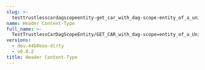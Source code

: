 ```yaml
---
slug: >-
  testtrustlesscardagscopeentity-get_car_with_dag-scope-entity_of_a_unixfs_file_(accept_header)-header_content-type
name: Header Content-Type
full_name: >-
  TestTrustlessCarDagScopeEntity/GET_CAR_with_dag-scope=entity_of_a_UnixFS_file_(Accept_Header)/Header_Content-Type
versions:
  - dev-44b0eaa-dirty
  - v0.0.2
title: Header Content-Type
---
```



